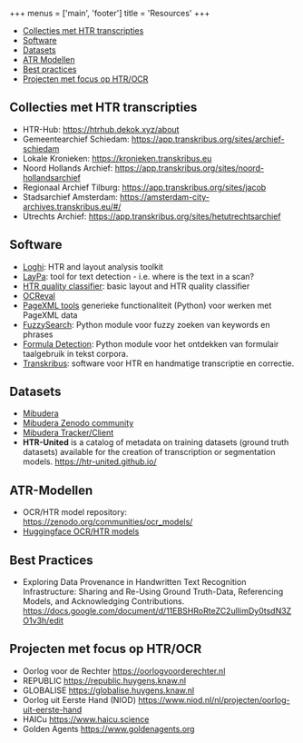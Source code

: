 +++
menus = ['main', 'footer']
title = 'Resources'
+++

- [Collecties met HTR transcripties](#collecties-met-htr-transcripties)
- [Software](#software)
- [Datasets](#datasets)
- [ATR Modellen](#atr-modellen)
- [Best practices](#best-practices)
- [Projecten met focus op HTR/OCR](#projecten-met-focus-op-htrocr)

## Collecties met HTR transcripties

- HTR-Hub: https://htrhub.dekok.xyz/about
- Gemeentearchief Schiedam: https://app.transkribus.org/sites/archief-schiedam
- Lokale Kronieken: https://kronieken.transkribus.eu
- Noord Hollands Archief: https://app.transkribus.org/sites/noord-hollandsarchief
- Regionaal Archief Tilburg: https://app.transkribus.org/sites/jacob
- Stadsarchief Amsterdam: https://amsterdam-city-archives.transkribus.eu/#/
- Utrechts Archief: https://app.transkribus.org/sites/hetutrechtsarchief


## Software

- [Loghi]( https://github.com/knaw-huc/loghi): HTR and layout analysis toolkit
- [LayPa](https://github.com/stefanklut/laypa): tool for text detection - i.e. where is the text in a scan?
- [HTR quality classifier](https://github.com/LAHTeR/htr-quality-classifier): basic layout and HTR quality classifier
- [OCReval](https://eddieantonio.ca/ocreval/)
- [PageXML tools](https://github.com/knaw-huc/pagexml) generieke functionaliteit (Python) voor werken met PageXML data
- [FuzzySearch](https://github.com/marijnkoolen/fuzzy-search): Python module voor fuzzy zoeken van keywords en phrases
- [Formula Detection](https://github.com/marijnkoolen/formula_detection/): Python module voor het ontdekken van formulair taalgebruik in tekst corpora.
- [Transkribus](https://readcoop.eu/transkribus/): software voor HTR en handmatige transcriptie en correctie.

## Datasets

- [Mibudera](https://mibudera.nl)
- [Mibudera Zenodo community](https://zenodo.org/communities/mibudera/records?q=&l=list&p=1&s=10&sort=newest)
- [Mibudera Tracker/Client](https://mibudera.coret.org)
- **HTR-United** is a catalog of metadata on training datasets (ground truth datasets) available for the creation of transcription or segmentation models. https://htr-united.github.io/

## ATR-Modellen

- OCR/HTR model repository: https://zenodo.org/communities/ocr_models/
- [Huggingface OCR/HTR models](https://huggingface.co/models?pipeline_tag=image-text-to-text)

## Best Practices

- Exploring Data Provenance in Handwritten Text Recognition Infrastructure: Sharing and Re-Using Ground Truth-Data, Referencing Models, and Acknowledging Contributions. https://docs.google.com/document/d/11EBSHRoRteZC2ulIimDy0tsdN3ZO1v3h/edit

## Projecten met focus op HTR/OCR

- Oorlog voor de Rechter https://oorlogvoorderechter.nl
- REPUBLIC https://republic.huygens.knaw.nl
- GLOBALISE https://globalise.huygens.knaw.nl
- Oorlog uit Eerste Hand (NIOD) https://www.niod.nl/nl/projecten/oorlog-uit-eerste-hand
- HAICu https://www.haicu.science
- Golden Agents https://www.goldenagents.org


